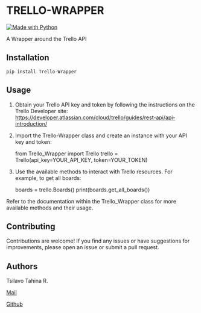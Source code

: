# TRELLO-WRAPPER


[![Made with Python](https://img.shields.io/badge/Made%20with-Python-blue.svg)](https://www.python.org/)

A Wrapper around the Trello API

## Installation
    pip install Trello-Wrapper

## Usage
1. Obtain your Trello API key and token by following the instructions on the Trello Developer site: https://developer.atlassian.com/cloud/trello/guides/rest-api/api-introduction/

2. Import the Trello-Wrapper class and create an instance with your API key and token:
    

    from Trello_Wrapper import Trello
    trello = Trello(api_key=YOUR_API_KEY, token=YOUR_TOKEN)


3. Use the available methods to interact with Trello resources. For example, to get all boards:
    

    boards = trello.Boards()
    print(boards.get_all_boards()) 


Refer to the documentation within the Trello_Wrapper class for more available methods and their usage.

## Contributing

Contributions are welcome! If you find any issues or have suggestions for improvements, please open an issue or submit a pull request.


## Authors
Tsilavo Tahina R.

[Mail](https://github.com/Rtsil)


[Github](https://github.com/Rtsil)


